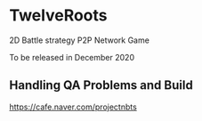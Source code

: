# TwelveRoots
2D Battle strategy P2P Network Game

To be released in December 2020

## Handling QA Problems and Build
https://cafe.naver.com/projectnbts
